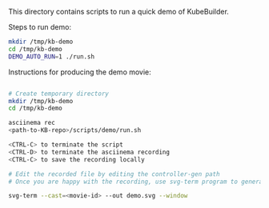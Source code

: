 This directory contains scripts to run a quick demo of KubeBuilder.

Steps to run demo:

```sh
mkdir /tmp/kb-demo
cd /tmp/kb-demo
DEMO_AUTO_RUN=1 ./run.sh

```

Instructions for producing the demo movie:

```sh

# Create temporary directory
mkdir /tmp/kb-demo
cd /tmp/kb-demo

asciinema rec
<path-to-KB-repo>/scripts/demo/run.sh

<CTRL-C> to terminate the script
<CTRL-D> to terminate the asciinema recording
<CTRL-C> to save the recording locally

# Edit the recorded file by editing the controller-gen path
# Once you are happy with the recording, use svg-term program to generate the svg

svg-term --cast=<movie-id> --out demo.svg --window
```
